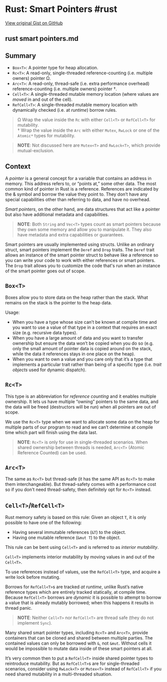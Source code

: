 # Rust: Smart Pointers #rust

[View original Gist on GitHub](https://gist.github.com/Integralist/be72bd063606fd36c38403791a638d0e)

## rust smart pointers.md

## Summary

- `Box<T>`: A pointer type for heap allocation.
- `Rc<T>`: A read-only, single-threaded reference-counting (i.e. multiple owners) pointer Ω.
- `Arc<T>`: A read-only, thread-safe (i.e. extra performance overhead) reference-counting (i.e. multiple owners) pointer †.
- `Cell<T>`: A single-threaded mutable memory location (where values are _moved_ in and out of the cell).
- `RefCell<T>`: A single-threaded mutable memory location with dynamically checked (i.e. at _runtime_) borrow rules.

> Ω Wrap the value inside the `Rc` with either `Cell<T>` or `RefCell<T>` for mutability.  
> † Wrap the value inside the `Arc` with either `Mutex`, `RwLock` or one of the `Atomic*` types for mutability.

> **NOTE**: Not discussed here are `Mutex<T>` and `RwLock<T>`, which provide mutual-exclusion.

## Context

A _pointer_ is a general concept for a variable that contains an address in memory. This address refers to, or “points at,” some other data. The most common kind of pointer in Rust is a reference. References are indicated by the & symbol and borrow the value they point to. They don’t have any special capabilities other than referring to data, and have no overhead.

_Smart pointers_, on the other hand, are data structures that act like a pointer but also have additional metadata and capabilities.

> **NOTE**: Both `String` and `Vec<T>` types count as smart pointers because they own some memory and allow you to manipulate it. They also have metadata and extra capabilities or guarantees. 

Smart pointers are usually implemented using structs. Unlike an ordinary struct, smart pointers implement the `Deref` and `Drop` traits. The `Deref` trait allows an instance of the smart pointer struct to behave like a reference so you can write your code to work with either references or smart pointers. The `Drop` trait allows you to customize the code that's run when an instance of the smart pointer goes out of scope.

## `Box<T>`

Boxes allow you to store data on the heap rather than the stack. What remains on the stack is the pointer to the heap data.

Usage:

- When you have a type whose size can’t be known at compile time and you want to use a value of that type in a context that requires an exact size (e.g. recursive data types).
- When you have a large amount of data and you want to transfer ownership but ensure the data won’t be copied when you do so (e.g. only the small amount of pointer data is copied around on the stack, while the data it references stays in one place on the heap).
- When you want to own a value and you care only that it’s a type that implements a particular trait rather than being of a specific type (i.e. _trait objects_ used for dynamic dispatch).

## `Rc<T>`

This type is an abbreviation for _reference counting_ and it enables multiple ownership. It lets us have multiple “owning” pointers to the same data, and the data will be freed (destructors will be run) when all pointers are out of scope.

We use the `Rc<T>` type when we want to allocate some data on the heap for multiple parts of our program to read and we can’t determine at compile time which part will finish using the data last. 

> **NOTE**: `Rc<T>` is only for use in single-threaded scenarios. When shared ownership between threads is needed, `Arc<T>` (Atomic Reference Counted) can be used.

## `Arc<T>`

The same as `Rc<T>` but thread-safe (it has the same API as `Rc<T>` to make them interchangeable). But thread-safety comes with a performance cost so if you don't need thread-safety, then definitely opt for `Rc<T>` instead.

## `Cell<T>`/`RefCell<T>`

Rust memory safety is based on this rule: Given an object `T`, it is only possible to have one of the following:

- Having several immutable references (`&T`) to the object.
- Having one mutable reference (`&mut T`) to the object.

This rule can be bent using `Cell<T>` and is referred to as _interior mutability_.

`Cell<T>` implements interior mutability by moving values in and out of the `Cell<T>`. 

To use references instead of values, use the `RefCell<T>` type, and acquire a write lock before mutating.

Borrows for `RefCell<T>`s are tracked _at runtime_, unlike Rust’s native reference types which are entirely tracked statically, at compile time. Because `RefCell<T>` borrows are _dynamic_ it is possible to attempt to borrow a value that is already mutably borrowed; when this happens it results in thread panic.

> **NOTE**: Neither `Cell<T>` nor `RefCell<T>` are thread safe (they do not implement `Sync`).

Many shared smart pointer types, including `Rc<T>` and `Arc<T>`, provide containers that can be cloned and shared between multiple parties. The contained values can only be borrowed with `&`, not `&mut`. Without cells it would be impossible to mutate data inside of these smart pointers at all.

It’s very common then to put a `RefCell<T>` inside shared pointer types to reintroduce mutability. But as `RefCell<T>`s are for single-threaded scenarios, consider using `RwLock<T>` or `Mutex<T>` instead of `RefCell<T>` if you need shared mutability in a multi-threaded situation.

